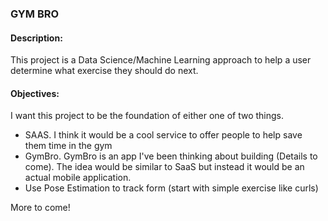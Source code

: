 ### GYM BRO

#### Description:
This project is a Data Science/Machine Learning approach to help a user determine what exercise they should do next.

#### Objectives:
I want this project to be the foundation of either one of two things.
- SAAS. I think it would be a cool service to offer people to help save them time in the gym
- GymBro. GymBro is an app I've been thinking about building (Details to come). The idea would be similar to SaaS but instead it would be an actual mobile application.
- Use Pose Estimation to track form (start with simple exercise like curls)

More to come!